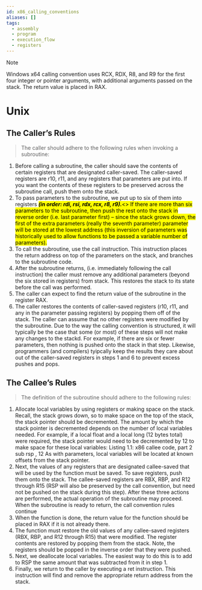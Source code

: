 ```yaml
---
id: x86_calling_conventions
aliases: []
tags:
  - assembly
  - program
  - execution_flow
  - registers
---
```

> [!NOTE]
> Windows x64 calling convention uses RCX, RDX, R8, and R9 for the first four integer or pointer arguments, with additional arguments passed on the stack. The return value is placed in RAX.

# Unix
## The Caller’s Rules
>The caller should adhere to the following rules when invoking a subroutine:
1. Before calling a subroutine, the caller should save the contents of certain registers that are designated
caller-saved. The caller-saved registers are r10, r11, and any registers that parameters are put into. If
you want the contents of these registers to be preserved across the subroutine call, push them onto
the stack.
2. To pass parameters to the subroutine, we put up to six of them into registers <mark>***(in order: rdi, rsi,
rdx, rcx, r8, r9).***<> If there are more than six parameters to the subroutine, then push the rest onto
the stack in reverse order (i.e. last parameter first) – since the stack grows down, the first of the
extra parameters (really the seventh parameter) parameter will be stored at the lowest address (this
inversion of parameters was historically used to allow functions to be passed a variable number of
parameters).
3. To call the subroutine, use the call instruction. This instruction places the return address on top of
the parameters on the stack, and branches to the subroutine code.
4. After the subroutine returns, (i.e. immediately following the call instruction) the caller must remove
any additional parameters (beyond the six stored in registers) from stack. This restores the stack to
its state before the call was performed.
5. The caller can expect to find the return value of the subroutine in the register RAX.
6. The caller restores the contents of caller-saved registers (r10, r11, and any in the parameter passing
registers) by popping them off of the stack. The caller can assume that no other registers were
modified by the subroutine.
Due to the way the calling convention is structured, it will typically be the case that some (or most)
of these steps will not make any changes to the stackd. For example, if there are six or fewer parameters,
then nothing is pushed onto the stack in that step. Likewise, programmers (and compilers) tyipcally keep
the results they care about out of the caller-saved registers in steps 1 and 6 to prevent excess pushes and
pops.

## The Callee’s Rules
>The definition of the subroutine should adhere to the following rules:
1. Allocate local variables by using registers or making space on the stack. Recall, the stack grows
down, so to make space on the top of the stack, the stack pointer should be decremented. The
amount by which the stack pointer is decremented depends on the number of local variables needed.
For example, if a local float and a local long (12 bytes total) were required, the stack pointer
would need to be decremented by 12 to make space for these local variables:
Listing 1.1: x86 callee code, part 2
sub rsp , 12
As with parameters, local variables will be located at known offsets from the stack pointer.
2. Next, the values of any registers that are designated callee-saved that will be used by the function
must be saved. To save registers, push them onto the stack. The callee-saved registers are RBX, RBP,
and R12 through R15 (RSP will also be preserved by the call convention, but need not be pushed on
the stack during this step).
After these three actions are performed, the actual operation of the subroutine may proceed. When
the subroutine is ready to return, the call convention rules continue
3. When the function is done, the return value for the function should be placed in RAX if it is not
already there.
4. The function must restore the old values of any callee-saved registers (RBX, RBP, and R12 through
R15) that were modified. The register contents are restored by popping them from the stack. Note,
the registers should be popped in the inverse order that they were pushed.
5. Next, we deallocate local variables. The easiest way to do this is to add to RSP the same amount
that was subtracted from it in step 1.
6. Finally, we return to the caller by executing a ret instruction. This instruction will find and remove
the appropriate return address from the stack.
